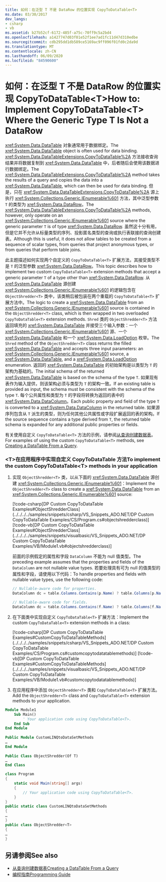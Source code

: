 ```yaml
---
title: 如何：在泛型 T 不是 DataRow 的位置实现 CopyToDataTable<T>
ms.date: 03/30/2017
dev_langs:
- csharp
- vb
ms.assetid: b27b52cf-6172-485f-a75c-70ff9c5a2bd4
ms.openlocfilehash: a1427747d03f01e52f1ee7ad1fc11d47d310edbe
ms.sourcegitcommit: cdb295dd1db589ce5169ac9ff096f01fd0c2da9d
ms.translationtype: MT
ms.contentlocale: zh-CN
ms.lasthandoff: 06/09/2020
ms.locfileid: "84590600"
---
```

# <a name="how-to-implement-copytodatatablet-where-the-generic-type-t-is-not-a-datarow"></a><span data-ttu-id="e051d-102">如何：在泛型 T 不是 DataRow 的位置实现 CopyToDataTable\<T></span><span class="sxs-lookup"><span data-stu-id="e051d-102">How to: Implement CopyToDataTable\<T> Where the Generic Type T Is Not a DataRow</span></span>
<span data-ttu-id="e051d-103"><xref:System.Data.DataTable> 对象通常用于数据绑定。</span><span class="sxs-lookup"><span data-stu-id="e051d-103">The <xref:System.Data.DataTable> object is often used for data binding.</span></span> <span data-ttu-id="e051d-104"><xref:System.Data.DataTableExtensions.CopyToDataTable%2A> 方法接收查询结果并将数据复制到 <xref:System.Data.DataTable> 中，后者随后会使用该数据进行数据绑定。</span><span class="sxs-lookup"><span data-stu-id="e051d-104">The <xref:System.Data.DataTableExtensions.CopyToDataTable%2A> method takes the results of a query and copies the data into a <xref:System.Data.DataTable>, which can then be used for data binding.</span></span> <span data-ttu-id="e051d-105">但是，只在 <xref:System.Data.DataTableExtensions.CopyToDataTable%2A> 源上执行 <xref:System.Collections.Generic.IEnumerable%601> 方法，其中泛型参数 `T` 的类型为 <xref:System.Data.DataRow>。</span><span class="sxs-lookup"><span data-stu-id="e051d-105">The <xref:System.Data.DataTableExtensions.CopyToDataTable%2A> methods, however, only operate on an <xref:System.Collections.Generic.IEnumerable%601> source where the generic parameter `T` is of type <xref:System.Data.DataRow>.</span></span> <span data-ttu-id="e051d-106">虽然这十分有用，但是它并不允许从标量类型的序列、投影匿名类型的查询或执行表联接的查询创建表。</span><span class="sxs-lookup"><span data-stu-id="e051d-106">Although this is useful, it does not allow tables to be created from a sequence of scalar types, from queries that project anonymous types, or from queries that perform table joins.</span></span>  
  
 <span data-ttu-id="e051d-107">此主题描述如何实现两个自定义的 `CopyToDataTable<T>` 扩展方法，其接受类型不是 `T` 的泛型参数 <xref:System.Data.DataRow>。</span><span class="sxs-lookup"><span data-stu-id="e051d-107">This topic describes how to implement two custom `CopyToDataTable<T>` extension methods that accept a generic parameter `T` of a type other than <xref:System.Data.DataRow>.</span></span> <span data-ttu-id="e051d-108">从 <xref:System.Data.DataTable> 源创建 <xref:System.Collections.Generic.IEnumerable%601> 的逻辑包含在 `ObjectShredder<T>` 类中，该类稍后被包装在两个重载的 `CopyToDataTable<T>` 扩展方法中。</span><span class="sxs-lookup"><span data-stu-id="e051d-108">The logic to create a <xref:System.Data.DataTable> from an <xref:System.Collections.Generic.IEnumerable%601> source is contained in the `ObjectShredder<T>` class, which is then wrapped in two overloaded `CopyToDataTable<T>` extension methods.</span></span> <span data-ttu-id="e051d-109">`Shred` 类的 `ObjectShredder<T>` 方法返回填充的 <xref:System.Data.DataTable> 并接受三个输入参数：一个 <xref:System.Collections.Generic.IEnumerable%601> 源、一个 <xref:System.Data.DataTable> 和一个 <xref:System.Data.LoadOption> 枚举。</span><span class="sxs-lookup"><span data-stu-id="e051d-109">The `Shred` method of the `ObjectShredder<T>` class returns the filled <xref:System.Data.DataTable> and accepts three input parameters: an <xref:System.Collections.Generic.IEnumerable%601> source, a <xref:System.Data.DataTable>, and a <xref:System.Data.LoadOption> enumeration.</span></span> <span data-ttu-id="e051d-110">返回的 <xref:System.Data.DataTable> 的初始架构是以类型为 `T` 的架构为基础的。</span><span class="sxs-lookup"><span data-stu-id="e051d-110">The initial schema of the returned <xref:System.Data.DataTable> is based on the schema of the type `T`.</span></span> <span data-ttu-id="e051d-111">如果现有表作为输入提供，则该架构必须与类型为 `T` 的架构一致。</span><span class="sxs-lookup"><span data-stu-id="e051d-111">If an existing table is provided as input, the schema must be consistent with the schema of the type `T`.</span></span> <span data-ttu-id="e051d-112">每个公共属性和类型为 `T` 的字段将转换为返回的表中的 <xref:System.Data.DataColumn>。</span><span class="sxs-lookup"><span data-stu-id="e051d-112">Each public property and field of the type `T` is converted to a <xref:System.Data.DataColumn> in the returned table.</span></span> <span data-ttu-id="e051d-113">如果源序列包含从 `T` 派生的类型，则为任何其他公共属性或字段扩展返回的表的架构。</span><span class="sxs-lookup"><span data-stu-id="e051d-113">If the source sequence contains a type derived from `T`, the returned table schema is expanded for any additional public properties or fields.</span></span>  
  
 <span data-ttu-id="e051d-114">有关使用自定义 `CopyToDataTable<T>` 方法的示例，请参阅[从查询创建数据表](creating-a-datatable-from-a-query-linq-to-dataset.md)。</span><span class="sxs-lookup"><span data-stu-id="e051d-114">For examples of using the custom `CopyToDataTable<T>` methods, see [Creating a DataTable From a Query](creating-a-datatable-from-a-query-linq-to-dataset.md).</span></span>  
  
### <a name="to-implement-the-custom-copytodatatablet-methods-in-your-application"></a><span data-ttu-id="e051d-115">\<T>在应用程序中实现自定义 CopyToDataTable 方法</span><span class="sxs-lookup"><span data-stu-id="e051d-115">To implement the custom CopyToDataTable\<T> methods in your application</span></span>  
  
1. <span data-ttu-id="e051d-116">实现 `ObjectShredder<T>` 类，以从下面的 <xref:System.Data.DataTable> 源创建 <xref:System.Collections.Generic.IEnumerable%601>：</span><span class="sxs-lookup"><span data-stu-id="e051d-116">Implement the `ObjectShredder<T>` class to create a <xref:System.Data.DataTable> from an <xref:System.Collections.Generic.IEnumerable%601> source:</span></span>  
  
     [!code-csharp[DP Custom CopyToDataTable Examples#ObjectShredderClass](../../../../samples/snippets/csharp/VS_Snippets_ADO.NET/DP Custom CopyToDataTable Examples/CS/Program.cs#objectshredderclass)]
     [!code-vb[DP Custom CopyToDataTable Examples#ObjectShredderClass](../../../../samples/snippets/visualbasic/VS_Snippets_ADO.NET/DP Custom CopyToDataTable Examples/VB/Module1.vb#objectshredderclass)]  

    <span data-ttu-id="e051d-117">前面的示例假定的属性和字段 `DataColumn` 不能为 null 值类型。</span><span class="sxs-lookup"><span data-stu-id="e051d-117">The preceding example assumes that the properties and fields of the `DataColumn` are not nullable value types.</span></span> <span data-ttu-id="e051d-118">若要处理具有可为 null 的值类型的属性和字段，请使用以下代码：</span><span class="sxs-lookup"><span data-stu-id="e051d-118">To handle properties and fields with nullable value types, use the following code:</span></span>

    ```csharp
    // Nullable-aware code for properties.
    DataColumn dc = table.Columns.Contains(p.Name) ? table.Columns[p.Name] : table.Columns.Add(p.Name, Nullable.GetUnderlyingType(p.PropertyType) ?? p.PropertyType);

    // Nullable-aware code for fields.
    DataColumn dc = table.Columns.Contains(f.Name) ? table.Columns[f.Name] : table.Columns.Add(f.Name, Nullable.GetUnderlyingType(f.FieldType) ?? f.FieldType);
    ```

2. <span data-ttu-id="e051d-119">在下面类中实现自定义 `CopyToDataTable<T>` 扩展方法：</span><span class="sxs-lookup"><span data-stu-id="e051d-119">Implement the custom `CopyToDataTable<T>` extension methods in a class:</span></span>  
  
     [!code-csharp[DP Custom CopyToDataTable Examples#CustomCopyToDataTableMethods](../../../../samples/snippets/csharp/VS_Snippets_ADO.NET/DP Custom CopyToDataTable Examples/CS/Program.cs#customcopytodatatablemethods)]
     [!code-vb[DP Custom CopyToDataTable Examples#CustomCopyToDataTableMethods](../../../../samples/snippets/visualbasic/VS_Snippets_ADO.NET/DP Custom CopyToDataTable Examples/VB/Module1.vb#customcopytodatatablemethods)]  
  
3. <span data-ttu-id="e051d-120">在应用程序中添加 `ObjectShredder<T>` 类和 `CopyToDataTable<T>` 扩展方法。</span><span class="sxs-lookup"><span data-stu-id="e051d-120">Add the `ObjectShredder<T>` class and `CopyToDataTable<T>` extension methods to your application.</span></span>  
  
```vb  
Module Module1  
    Sub Main()  
        ' Your application code using CopyToDataTable<T>.  
    End Sub  
End Module  
  
Public Module CustomLINQtoDataSetMethods  
…  
End Module  
  
Public Class ObjectShredder(Of T)  
…  
End Class
```
  
```csharp
class Program  
{  
    static void Main(string[] args)  
    {  
        // Your application code using CopyToDataTable<T>.  
    }  
}  
public static class CustomLINQtoDataSetMethods  
{  
…  
}  
public class ObjectShredder<T>  
{  
…  
}  
```
  
## <a name="see-also"></a><span data-ttu-id="e051d-121">另请参阅</span><span class="sxs-lookup"><span data-stu-id="e051d-121">See also</span></span>

- [<span data-ttu-id="e051d-122">从查询创建数据表</span><span class="sxs-lookup"><span data-stu-id="e051d-122">Creating a DataTable From a Query</span></span>](creating-a-datatable-from-a-query-linq-to-dataset.md)
- [<span data-ttu-id="e051d-123">编程指南</span><span class="sxs-lookup"><span data-stu-id="e051d-123">Programming Guide</span></span>](programming-guide-linq-to-dataset.md)
